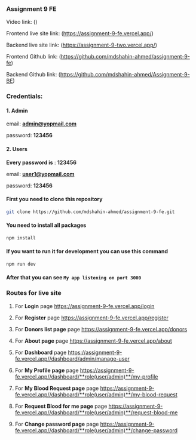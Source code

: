 ### Assignment 9 FE

Video link: ()

Frontend live site link: (https://assignment-9-fe.vercel.app/)

Backend live site link: (https://assignment-9-two.vercel.app/)

Frontend Github link: (https://github.com/mdshahin-ahmed/assignment-9-fe)

Backend Github link: (https://github.com/mdshahin-ahmed/Assignment-9-BE)

### Credentials:

#### 1. Admin

email: **admin@yopmail.com**

password: **123456**

#### 2. Users

**Every password is** : **123456**

email: **user1@yopmail.com**

password: **123456**

#### First you need to clone this repository

```bash
git clone https://github.com/mdshahin-ahmed/assignment-9-fe.git
```

#### You need to install all packages

```bash
npm install
```

#### If you want to run it for development you can use this command

```bash
npm run dev
```

#### After that you can see `My app listening on port 3000`

### Routes for live site

1. For **Login** page https://assignment-9-fe.vercel.app/login

2. For **Register** page https://assignment-9-fe.vercel.app/register

3. For **Donors list page** page https://assignment-9-fe.vercel.app/donors

4. For **About page** page https://assignment-9-fe.vercel.app/about

5. For **Dashboard** page https://assignment-9-fe.vercel.app//dashboard/admin/manage-user

6. For **My Profile page** page https://assignment-9-fe.vercel.app//dashboard/**role(user/admin)**/my-profile

7. For **My Blood Request page** page https://assignment-9-fe.vercel.app//dashboard/**role(user/admin)**/my-blood-request

8. For **Request Blood for me page** page https://assignment-9-fe.vercel.app//dashboard/**role(user/admin)**/request-blood-me

9. For **Change password page** page https://assignment-9-fe.vercel.app//dashboard/**role(user/admin)**/change-password
